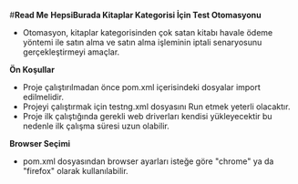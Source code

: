 #**Read Me**
**HepsiBurada Kitaplar Kategorisi İçin Test Otomasyonu**

* Otomasyon, kitaplar kategorisinden çok satan kitabı havale 
ödeme yöntemi ile satın alma ve satın alma işleminin iptali senaryosunu gerçekleştirmeyi amaçlar.


**Ön Koşullar**
* Proje çalıştırılmadan önce pom.xml içerisindeki dosyalar import edilmelidir.
* Projeyi çalıştırmak için testng.xml dosyasını Run etmek yeterli olacaktır.
* Proje ilk çalıştığında gerekli web driverları kendisi yükleyecektir bu nedenle 
ilk çalışma süresi uzun olabilir.

**Browser Seçimi**
* pom.xml dosyasından browser ayarları isteğe göre "chrome" ya da "firefox" olarak kullanılabilir. 


